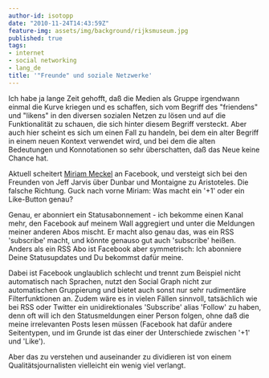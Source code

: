 ```yaml
---
author-id: isotopp
date: "2010-11-24T14:43:59Z"
feature-img: assets/img/background/rijksmuseum.jpg
published: true
tags:
- internet
- social networking
- lang_de
title: '"Freunde" und soziale Netzwerke'
---
```

Ich habe ja lange Zeit gehofft, daß die Medien als Gruppe irgendwann einmal
die Kurve kriegen und es schaffen, sich vom Begriff des "friendens" und
"likens" in den diversen sozialen Netzen zu lösen und auf die Funktionalität
zu schauen, die sich hinter diesem Begriff versteckt. Aber auch hier scheint
es sich um einen Fall zu handeln, bei dem ein alter Begriff in einem neuen
Kontext verwendet wird, und bei dem die alten Bedeutungen und Konnotationen
so sehr überschatten, daß das Neue keine Chance hat.

Aktuell scheitert 
[Miriam Meckel](http://www.miriammeckel.de/2010/11/18/wahre-freundschaft/)
an Facebook, und versteigt sich bei den Freunden von Jeff Jarvis über Dunbar
und Montaigne zu Aristoteles. Die falsche Richtung. Guck nach vorne Miriam:
Was macht ein '+1' oder ein Like-Button genau?

Genau, er abonniert ein Statusabonnement - ich bekomme einen Kanal mehr, den
Facebook auf meinem Wall aggregiert und unter die Meldungen meiner anderen
Abos mischt. Er macht also genau das, was ein RSS 'subscribe' macht, und
könnte genauso gut auch 'subscribe' heißen. Anders als ein RSS Abo ist
Facebook aber symmetrisch: Ich abonniere Deine Statusupdates und Du bekommst
dafür meine.

Dabei ist Facebook unglaublich schlecht und trennt zum Beispiel nicht
automatisch nach Sprachen, nutzt den Social Graph nicht zur automatischen
Gruppierung und bietet auch sonst nur sehr rudimentäre Filterfunktionen an.
Zudem wäre es in vielen Fällen sinnvoll, tatsächlich wie bei RSS oder
Twitter ein unidirektionales 'Subscribe' alias 'Follow' zu haben, denn oft
will ich den Statusmeldungen einer Person folgen, ohne daß die meine
irrelevanten Posts lesen müssen (Facebook hat dafür andere Seitentypen, und
im Grunde ist das einer der Unterschiede zwischen '+1' und 'Like').

Aber das zu verstehen und auseinander zu dividieren ist von einem
Qualitätsjournalisten vielleicht ein wenig viel verlangt.
